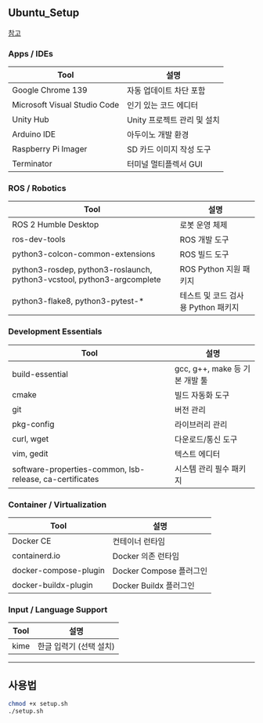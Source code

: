 ## Ubuntu_Setup
[참고](https://github.com/changh95/setup_ubuntu.git)

### Apps / IDEs
| Tool | 설명 |
|------|------|
| Google Chrome 139 | 자동 업데이트 차단 포함 |
| Microsoft Visual Studio Code | 인기 있는 코드 에디터 |
| Unity Hub | Unity 프로젝트 관리 및 설치 |
| Arduino IDE | 아두이노 개발 환경 |
| Raspberry Pi Imager | SD 카드 이미지 작성 도구 |
| Terminator | 터미널 멀티플렉서 GUI |

### ROS / Robotics
| Tool | 설명 |
|------|------|
| ROS 2 Humble Desktop | 로봇 운영 체제 |
| ros-dev-tools | ROS 개발 도구 |
| python3-colcon-common-extensions | ROS 빌드 도구 |
| python3-rosdep, python3-roslaunch, python3-vcstool, python3-argcomplete | ROS Python 지원 패키지 |
| python3-flake8, python3-pytest-* | 테스트 및 코드 검사용 Python 패키지 |

### Development Essentials
| Tool | 설명 |
|------|------|
| build-essential | gcc, g++, make 등 기본 개발 툴 |
| cmake | 빌드 자동화 도구 |
| git | 버전 관리 |
| pkg-config | 라이브러리 관리 |
| curl, wget | 다운로드/통신 도구 |
| vim, gedit | 텍스트 에디터 |
| software-properties-common, lsb-release, ca-certificates | 시스템 관리 필수 패키지 |

### Container / Virtualization
| Tool | 설명 |
|------|------|
| Docker CE | 컨테이너 런타임 |
| containerd.io | Docker 의존 런타임 |
| docker-compose-plugin | Docker Compose 플러그인 |
| docker-buildx-plugin | Docker Buildx 플러그인 |

### Input / Language Support
| Tool | 설명 |
|------|------|
| kime | 한글 입력기 (선택 설치) |

---

## 사용법

```bash
chmod +x setup.sh
./setup.sh

